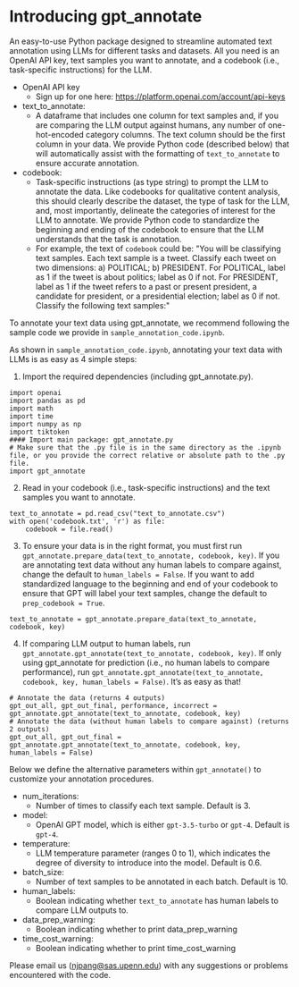 # Introducing gpt_annotate
An easy-to-use Python package designed to streamline automated text annotation using LLMs for different tasks and datasets. All you need is an OpenAI API key, text samples you want to annotate, and a codebook (i.e., task-specific instructions) for the LLM.
* OpenAI API key 
	* Sign up for one here: https://platform.openai.com/account/api-keys
* text_to_annotate: 
	* A dataframe that includes one column for text samples and, if you are comparing the LLM output against humans, any number of one-hot-encoded category columns. The text column should be the first column in your data. We provide Python code (described below) that will automatically assist with the formatting of `text_to_annotate` to ensure accurate annotation.
* codebook: 
	* Task-specific instructions (as type string) to prompt the LLM to annotate the data. Like codebooks for qualitative content analysis, this should clearly describe the dataset, the type of task for the LLM, and, most importantly, delineate the categories of interest for the LLM to annotate. We provide Python code to standardize the beginning and ending of the codebook to ensure that the LLM understands that the task is annotation.
	* For example, the text of `codebook` could be: "You will be classifying text samples. Each text sample is a tweet. Classify each tweet on two dimensions: a) POLITICAL; b) PRESIDENT. For POLITICAL, label as 1 if the tweet is about politics; label as 0 if not. For PRESIDENT, label as 1 if the tweet refers to a past or present president, a candidate for president, or a presidential election; label as 0 if not. Classify the following text samples:"

To annotate your text data using gpt_annotate, we recommend following the sample code we provide in `sample_annotation_code.ipynb`.

As shown in `sample_annotation_code.ipynb`, annotating your text data with LLMs is as easy as 4 simple steps:
1. Import the required dependencies (including gpt_annotate.py).

```
import openai
import pandas as pd
import math
import time
import numpy as np
import tiktoken
#### Import main package: gpt_annotate.py
# Make sure that the .py file is in the same directory as the .ipynb file, or you provide the correct relative or absolute path to the .py file.
import gpt_annotate
```

2. Read in your codebook (i.e., task-specific instructions) and the text samples you want to annotate.

```
text_to_annotate = pd.read_csv("text_to_annotate.csv")
with open('codebook.txt', 'r') as file:
	codebook = file.read()
 ```
    
3. To ensure your data is in the right format, you must first run `gpt_annotate.prepare_data(text_to_annotate, codebook, key)`. If you are annotating text data without any human labels to compare against, change the default to `human_labels = False`. If you want to add standardized language to the beginning and end of your codebook to ensure that GPT will label your text samples, change the default to `prep_codebook = True`.
```
text_to_annotate = gpt_annotate.prepare_data(text_to_annotate, codebook, key)
```
4. If comparing LLM output to human labels, run `gpt_annotate.gpt_annotate(text_to_annotate, codebook, key)`. If only using gpt_annotate for prediction (i.e., no human labels to compare performance), run `gpt_annotate.gpt_annotate(text_to_annotate, codebook, key, human_labels = False)`. It’s as easy as that!
```
# Annotate the data (returns 4 outputs)
gpt_out_all, gpt_out_final, performance, incorrect =  gpt_annotate.gpt_annotate(text_to_annotate, codebook, key)
# Annotate the data (without human labels to compare against) (returns 2 outputs)
gpt_out_all, gpt_out_final =  gpt_annotate.gpt_annotate(text_to_annotate, codebook, key, human_labels = False)
```

Below we define the alternative parameters within `gpt_annotate()` to customize your annotation procedures.
* num_iterations:
	* Number of times to classify each text sample. Default is 3.
* model:
	* OpenAI GPT model, which is either `gpt-3.5-turbo` or `gpt-4`. Default is `gpt-4`.
* temperature: 
	* LLM temperature parameter (ranges 0 to 1), which indicates the degree of diversity to introduce into the model. Default is 0.6.
* batch_size:
	* Number of text samples to be annotated in each batch. Default is 10.
* human_labels: 
	* Boolean indicating whether `text_to_annotate` has human labels to compare LLM outputs to. 
* data_prep_warning: 
	* Boolean indicating whether to print data_prep_warning
* time_cost_warning: 
	* Boolean indicating whether to print time_cost_warning


Please email us (njpang@sas.upenn.edu) with any suggestions or problems encountered with the code.
